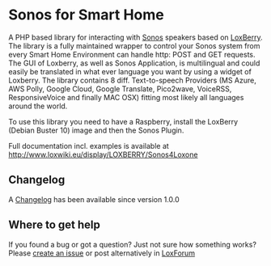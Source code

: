 Sonos for Smart Home
====================

A PHP based library for interacting with [Sonos](http://www.sonos.com/) speakers based on 
[LoxBerry](http://www.loxwiki.eu/display/LOXBERRY/LoxBerry/). The library is a fully maintained
wrapper to control your Sonos system from every Smart Home Environment can handle http: POST and GET requests.
The GUI of Loxberry, as well as Sonos Application, is multilingual and could easily be translated in what ever language
you want by using a widget of Loxberry. The library contains 8 diff. Text-to-speech Providers (MS Azure, AWS Polly, 
Google Cloud, Google Translate, Pico2wave, VoiceRSS, ResponsiveVoice and finally MAC OSX) fitting most likely all 
languages around the world.

To use this library you need to have a Raspberry, install the LoxBerry (Debian Buster 10) image and then the Sonos Plugin.

Full documentation incl. examples is available at http://www.loxwiki.eu/display/LOXBERRY/Sonos4Loxone  


Changelog
---------
A [Changelog](//github.com/Liver64/LoxBerry-Sonos/blob/master/webfrontend/html/changelog.txt) has been available since version 1.0.0


Where to get help
-----------------
If you found a bug or got a question? Just not sure how something works?  
Please [create an issue](//github.com/Liver64/LoxBerry-Sonos/issues) or post alternatively in [LoxForum](https://www.loxforum.com/forum/projektforen/loxberry/plugins/74862-loxberry-sonos-plugin-verf%C3%BCgbar)